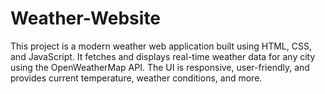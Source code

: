 # Weather-Website
This project is a modern weather web application built using HTML, CSS, and JavaScript. It fetches and displays real-time weather data for any city using the OpenWeatherMap API. The UI is responsive, user-friendly, and provides current temperature, weather conditions, and more.
